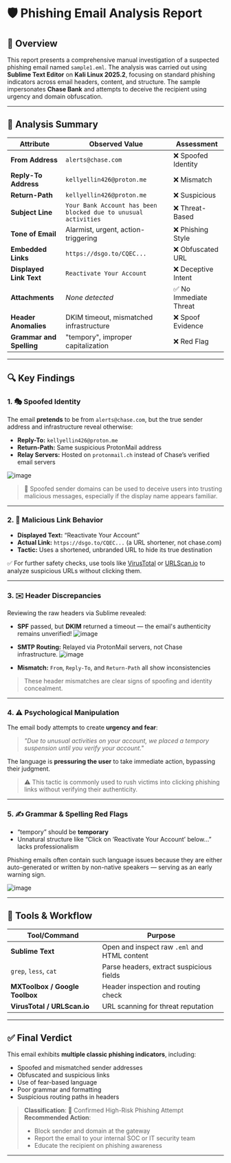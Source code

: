 # 🛡️ Phishing Email Analysis Report 

## 📌 Overview

This report presents a comprehensive manual investigation of a suspected phishing email named `sample1.eml`. The analysis was carried out using **Sublime Text Editor** on **Kali Linux 2025.2**, focusing on standard phishing indicators across email headers, content, and structure. The sample impersonates **Chase Bank** and attempts to deceive the recipient using urgency and domain obfuscation.

---

## 🧪 Analysis Summary

| Attribute                | Observed Value                                             | Assessment         |
|--------------------------|------------------------------------------------------------|--------------------|
| **From Address**         | `alerts@chase.com`                                          | ❌ Spoofed Identity |
| **Reply-To Address**     | `kellyellin426@proton.me`                                   | ❌ Mismatch         |
| **Return-Path**          | `kellyellin426@proton.me`                                   | ❌ Suspicious       |
| **Subject Line**         | `Your Bank Account has been blocked due to unusual activities` | ❌ Threat-Based     |
| **Tone of Email**        | Alarmist, urgent, action-triggering                        | ❌ Phishing Style   |
| **Embedded Links**       | `https://dsgo.to/CQEC...`                                   | ❌ Obfuscated URL   |
| **Displayed Link Text**  | `Reactivate Your Account`                                   | ❌ Deceptive Intent |
| **Attachments**          | _None detected_                                             | ✅ No Immediate Threat |
| **Header Anomalies**     | DKIM timeout, mismatched infrastructure                    | ❌ Spoof Evidence   |
| **Grammar and Spelling** | "tempory", improper capitalization                         | ❌ Red Flag         |

---

## 🔍 Key Findings

### 1. 🎭 Spoofed Identity

The email **pretends** to be from `alerts@chase.com`, but the true sender address and infrastructure reveal otherwise:
- **Reply-To:** `kellyellin426@proton.me`
- **Return-Path:** Same suspicious ProtonMail address
- **Relay Servers:** Hosted on `protonmail.ch` instead of Chase’s verified email servers

![image](https://github.com/user-attachments/assets/00c435ee-2ee6-4d81-9f38-4d3bab7126bf)

> 🧠 Spoofed sender domains can be used to deceive users into trusting malicious messages, especially if the display name appears familiar.

---

### 2. 🔗 Malicious Link Behavior

- **Displayed Text:** “Reactivate Your Account”
- **Actual Link:** `https://dsgo.to/CQEC...` (a URL shortener, not chase.com)
- **Tactic:** Uses a shortened, unbranded URL to hide its true destination

✅ For further safety checks, use tools like [VirusTotal](https://www.virustotal.com) or [URLScan.io](https://urlscan.io) to analyze suspicious URLs without clicking them.

---

### 3. ✉️ Header Discrepancies

Reviewing the raw headers via Sublime revealed:
- **SPF** passed, but **DKIM** returned a timeout — the email's authenticity remains unverified!           ![image](https://github.com/user-attachments/assets/e0f732fb-1488-4646-80fe-a3e6600b5db1)

- **SMTP Routing:** Relayed via ProtonMail servers, not Chase infrastructure.                                ![image](https://github.com/user-attachments/assets/67dbb23c-b8cc-4010-b252-2eab98d6a2bd)

- **Mismatch:** `From`, `Reply-To`, and `Return-Path` all show inconsistencies

> These header mismatches are clear signs of spoofing and identity concealment.

---

### 4. ⚠️ Psychological Manipulation

The email body attempts to create **urgency and fear**:
> _"Due to unusual activities on your account, we placed a tempory suspension until you verify your account."_

The language is **pressuring the user** to take immediate action, bypassing their judgment.

> ⚠️ This tactic is commonly used to rush victims into clicking phishing links without verifying their authenticity.

---

### 5. ✍️ Grammar & Spelling Red Flags

- “tempory” should be **temporary**
- Unnatural structure like “Click on ‘Reactivate Your Account’ below…” lacks professionalism

Phishing emails often contain such language issues because they are either auto-generated or written by non-native speakers — serving as an early warning sign.

![image](https://github.com/user-attachments/assets/9f712440-92ae-4d02-9e81-3a084f3abe9f)

---

## 🧰 Tools & Workflow

| Tool/Command           | Purpose                                      |
|------------------------|----------------------------------------------|
| **Sublime Text**       | Open and inspect raw `.eml` and HTML content |
| `grep`, `less`, `cat`  | Parse headers, extract suspicious fields     |
| **MXToolbox / Google Toolbox** | Header inspection and routing check        |
| **VirusTotal / URLScan.io** | URL scanning for threat reputation         |

---

## ✅ Final Verdict

This email exhibits **multiple classic phishing indicators**, including:

- Spoofed and mismatched sender addresses
- Obfuscated and suspicious links
- Use of fear-based language
- Poor grammar and formatting
- Suspicious routing paths in headers

> **Classification**: 🚨 Confirmed High-Risk Phishing Attempt  
> **Recommended Action**:  
> - Block sender and domain at the gateway  
> - Report the email to your internal SOC or IT security team  
> - Educate the recipient on phishing awareness  

---



